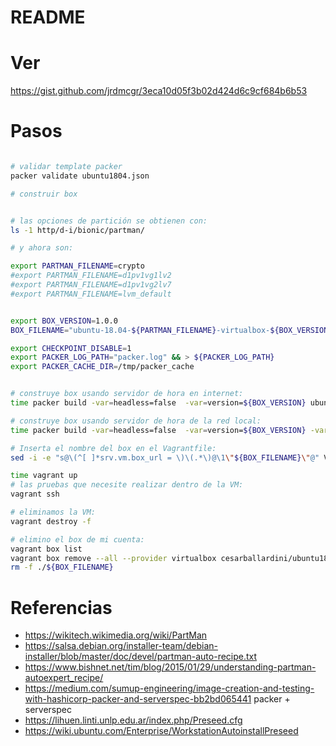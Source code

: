 # README

# Ver

https://gist.github.com/jrdmcgr/3eca10d05f3b02d424d6c9cf684b6b53

# Pasos

```bash

# validar template packer
packer validate ubuntu1804.json 

# construir box


# las opciones de partición se obtienen con:
ls -1 http/d-i/bionic/partman/

# y ahora son:

export PARTMAN_FILENAME=crypto
#export PARTMAN_FILENAME=d1pv1vg1lv2
#export PARTMAN_FILENAME=d1pv1vg2lv7
#export PARTMAN_FILENAME=lvm_default


export BOX_VERSION=1.0.0
BOX_FILENAME="ubuntu-18.04-${PARTMAN_FILENAME}-virtualbox-${BOX_VERSION}.box"

export CHECKPOINT_DISABLE=1
export PACKER_LOG_PATH="packer.log" && > ${PACKER_LOG_PATH}
export PACKER_CACHE_DIR=/tmp/packer_cache


# construye box usando servidor de hora en internet:
time packer build -var=headless=false  -var=version=${BOX_VERSION} ubuntu1804.json

# construye box usando servidor de hora de la red local:
time packer build -var=headless=false  -var=version=${BOX_VERSION} -var=ntp_server=ntp1.mi.dominio.org ubuntu1804.json

# Inserta el nombre del box en el Vagrantfile:
sed -i -e "s@\(^[ ]*srv.vm.box_url = \)\(.*\)@\1\"${BOX_FILENAME}\"@" Vagrantfile

time vagrant up
# las pruebas que necesite realizar dentro de la VM:
vagrant ssh

# eliminamos la VM:
vagrant destroy -f

# elimino el box de mi cuenta:
vagrant box list
vagrant box remove --all --provider virtualbox cesarballardini/ubuntu1804
rm -f ./${BOX_FILENAME}

```

# Referencias

* https://wikitech.wikimedia.org/wiki/PartMan
* https://salsa.debian.org/installer-team/debian-installer/blob/master/doc/devel/partman-auto-recipe.txt
* https://www.bishnet.net/tim/blog/2015/01/29/understanding-partman-autoexpert_recipe/
* https://medium.com/sumup-engineering/image-creation-and-testing-with-hashicorp-packer-and-serverspec-bb2bd065441 packer + serverspec
* https://lihuen.linti.unlp.edu.ar/index.php/Preseed.cfg
* https://wiki.ubuntu.com/Enterprise/WorkstationAutoinstallPreseed

